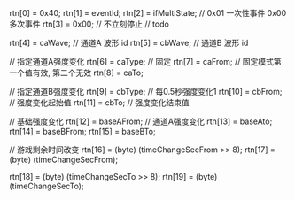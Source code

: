 rtn[0] = 0x40;
rtn[1] = eventId;
rtn[2] = ifMultiState;  // 0x01 一次性事件 0x00 多次事件
rtn[3] = 0x00;  // 不立刻停止 // todo

rtn[4] = caWave;  // 通道A 波形 id
rtn[5] = cbWave;  // 通道B 波形 id

// 指定通道A强度变化
rtn[6] = caType;  // 固定
rtn[7] = caFrom;  // 固定模式第一个值有效, 第二个无效
rtn[8] = caTo;

// 指定通道B强度变化
rtn[9] = cbType;  // 每0.5秒强度变化1
rtn[10] = cbFrom;  // 强度变化起始值
rtn[11] = cbTo;  // 强度变化结束值

// 基础强度变化
rtn[12] = baseAFrom;  // 通道A强度变化
rtn[13] = baseAto;
rtn[14] = baseBFrom;
rtn[15] = baseBTo;

// 游戏剩余时间改变
rtn[16] = (byte) (timeChangeSecFrom >> 8);
rtn[17] = (byte) (timeChangeSecFrom);

rtn[18] = (byte) (timeChangeSecTo >> 8);
rtn[19] = (byte) (timeChangeSecTo);